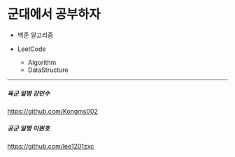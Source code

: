 # **군대에서 공부하자**

+ 백준 알고리즘

+ LeetCode
  + Algorithm
  + DataStructure


***

##### 육군 일병 강민수
<https://github.com/Kongms002>

##### 공군 일병 이원호
<https://github.com/lee1201zxc>
